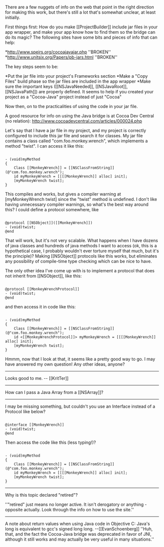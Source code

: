 

There are a few nuggets of info on the web that point in the right direction for making this work, but there's still a lot that's somewhat unclear, at least initially.

First things first:  How do you make [[ProjectBuilder]] include jar files in your app wrapper, and make your app know how to find them so the bridge can do its magic? The following sites have some bits and pieces of info that can help:


*http://www.speirs.org/cocoajavajar.php ''BROKEN''
*http://www.unitsix.org/Papers/pb-jars.html ''BROKEN''


The key steps seem to be:


*Put the jar file into your project's Frameworks section
*Make a "Copy Files" build phase so the jar files are included in the app wrapper
*Make sure the important keys ([[NSJavaNeeded]], [[NSJavaRoot]], [[NSJavaPath]]) are properly defined.  It seems to help if you created your project as a "Cocoa-Java" project instead of just "Cocoa"


Now then, on to the practicalities of using the code in your jar file.

A good resource for info on using the Java bridge is at Cocoa Dev Central (no relation): http://www.cocoadevcentral.com/articles/000024.php

Let's say that I have a jar file in my project, and my project is correctly configured to include this jar file and search it for classes.  My jar file contains a class called "com.foo.monkey.wrench", which implements a method "twist".  I can access it like this:

<code>
- (void)myMethod
{
    Class [[MonkeyWrench]] = [[NSClassFromString]](@"com.foo.monkey.wrench");
    id myMonkeyWrench = [[[[MonkeyWrench]] alloc] init];
    [myMonkeyWrench twist];
}
</code>

This compiles and works, but gives a compiler warning at [myMonkeyWrench twist] since the "twist" method is undefined.  I don't like having unnecessary compiler warnings, so what's the best way around this?  I could define a protocol somewhere, like

<code>
@protocol [[NSObject]]([[MonkeyWrench]])
- (void)twist;
@end
</code>

That will work, but it's not very scalable.  What happens when I have dozens of java classes and hundreds of java methods I want to access (ok, this is a hypothetical case, I probably wouldn't ever torture myself that much, but it's the principle)?  Making [[NSObject]] protocols like this works, but eliminates any possibility of compile-time type checking which can be nice to have.

The only other idea I've come up with is to implement a protocol that does not inherit from [[NSObject]], like this:

<code>
@protocol [[MonkeyWrenchProtocol]]
- (void)twist;
@end
</code>

and then access it in code like this:

<code>
- (void)myMethod
{
    Class [[MonkeyWrench]] = [[NSClassFromString]](@"com.foo.monkey.wrench");
    id <[[MonkeyWrenchProtocol]]> myMonkeyWrench = [[[[MonkeyWrench]] alloc] init];
    [myMonkeyWrench twist];
}
</code>

Hmmm, now that I look at that, it seems like a pretty good way to go.  I may have answered my own question!  Any other ideas, anyone?

----

Looks good to me. -- [[KritTer]]

----

How can I pass a Java Array from a [[NSArray]]?

----
 I may be missing something, but couldn't you use an Interface instead of a Protocol like below?

<code>
@interface [[MonkeyWrench]]
- (void)twist;
@end
</code>

Then access the code like this (less typing!)?

<code>
- (void)myMethod
{
    Class [[MonkeyWrench]] = [[NSClassFromString]](@"com.foo.monkey.wrench");
    id myMonkeyWrench = [[[[MonkeyWrench]] alloc] init];
    [myMonkeyWrench twist];
}
</code>

----

Why is this topic declared "retired"?

''"retired" just means no longer active.  It isn't derogatory or anything - opposite actually.  Look through the info on how to use the site.''

----
A note about return values when using Java code in Objective C: Java's long is equivalent to gcc's signed long long. --[[EvanSchoenberg]] ''Huh, that, and the fact the Cocoa-Java bridge was deprecated in favor of JNI, although it still works and may actually be very useful in many situations.''